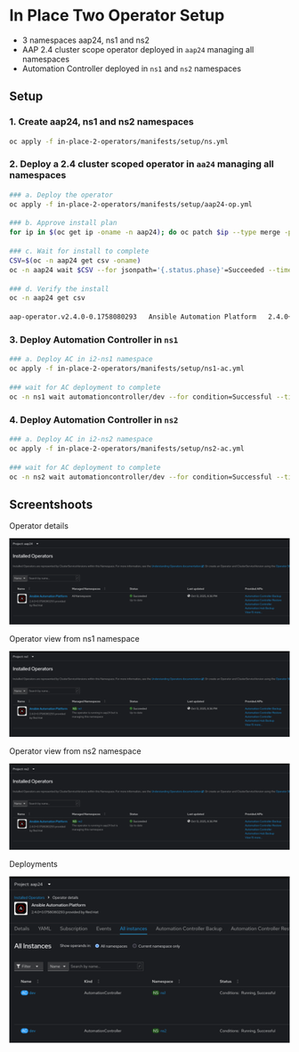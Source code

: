 # In Place Two Operator Setup

- 3 namespaces aap24, ns1 and ns2
- AAP 2.4 cluster scope operator deployed in `aap24` managing all namespaces
- Automation Controller deployed in `ns1` and `ns2` namespaces

## Setup

### 1. Create aap24, ns1 and ns2 namespaces

```sh
oc apply -f in-place-2-operators/manifests/setup/ns.yml
```

### 2. Deploy a 2.4 cluster scoped operator in `aa24` managing all namespaces

```sh
### a. Deploy the operator
oc apply -f in-place-2-operators/manifests/setup/aap24-op.yml

### b. Approve install plan
for ip in $(oc get ip -oname -n aap24); do oc patch $ip --type merge -p '{"spec":{"approved":true}}' -n aap24; done

### c. Wait for install to complete
CSV=$(oc -n aap24 get csv -oname)
oc -n aap24 wait $CSV --for jsonpath='{.status.phase}'=Succeeded --timeout 5m

### d. Verify the install
oc -n aap24 get csv

aap-operator.v2.4.0-0.1758080293   Ansible Automation Platform   2.4.0+0.1758080293   aap-operator.v2.4.0-0.1755833968   Succeeded
```

### 3. Deploy Automation Controller in `ns1`

```sh
### a. Deploy AC in i2-ns1 namespace
oc apply -f in-place-2-operators/manifests/setup/ns1-ac.yml

### wait for AC deployment to complete
oc -n ns1 wait automationcontroller/dev --for condition=Successful --timeout 20m
```

### 4. Deploy Automation Controller in `ns2`

```sh
### a. Deploy AC in i2-ns2 namespace
oc apply -f in-place-2-operators/manifests/setup/ns2-ac.yml

### wait for AC deployment to complete
oc -n ns2 wait automationcontroller/dev --for condition=Successful --timeout 20m
```

## Screentshoots

Operator details

![Operator](./imgs/op.png)

Operator view from ns1 namespace

![Operator view from ns1](./imgs/ns1-op.png)

Operator view from ns2 namespace

![Operator view from ns2](./imgs/ns2-op.png)

Deployments

![Deployments](./imgs/deployments.png)
